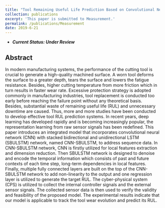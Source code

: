 ```yaml
---
title: "Tool Remaining Useful Life Prediction Based on Convolutional Neural Network-Stacked Bidirectional and Unidirectional LSTM Network Hybrid Model"
collection: publications
excerpt: 'This paper is submitted to Measurement.'
permalink: /publications/Measurement
date: 2019-6-21
---
```

* ***Current Status: Under Review***

## Abstract
In modern manufacturing systems, the performance of the cutting tool is crucial to generate a high-quality machined surface. A worn tool deforms the surface to a greater depth, tears the surface and lowers the fatigue resistance. Besides, higher cutting temperature from more friction which in turn results in faster wear rate. Excessive protection strategy is adopted commonly in manufacturing industries, tool replacement is conducted too early before reaching the failure point without any theoretical basis. Besides, substantial waste of remaining useful life (RUL) and unnecessary downtime are caused. Thus, more and more studies have been conducted to develop effective tool RUL prediction systems. In recent years, deep learning has developed rapidly and is becoming increasingly popular, the representation learning from raw sensor signals has been redefined. This paper introduces an integrated model that incorporates convolutional neural network (CNN) with stacked bidirectional and unidirectional LSTM (SBULSTM) network, named CNN-SBULSTM, to address sequence data. In CNN-SBULSTM network, CNN is firstly utilized for local features extraction and dimension reduction. Then SBULSTM network is designed to denoise and encode the temporal information which consists of past and future contexts of each time step, long-term dependencies in local features. Finally, multiple fully connected layers are built on the top of the CNN-SBULSTM network to add non-linearity to the output and one regression layer is utilized to generate the target RUL. The cyber-physical system (CPS) is utilized to collect the internal controller signals and the external sensor signals. The collected sensor data is then used to verify the validity and feasibility of the proposed model. The experimental results indicate that our model is applicable to track the tool wear evolution and predict its RUL.